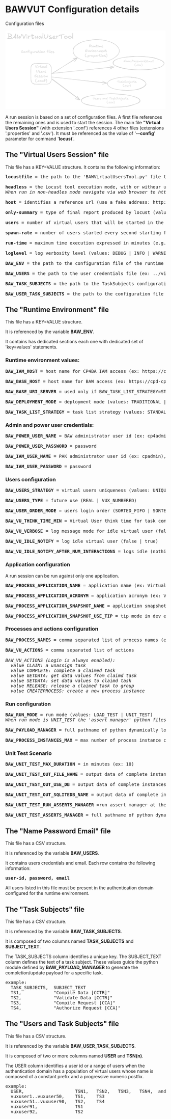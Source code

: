 # BAWVUT Configuration details

Configuration files

![BAWVUT Configuration](./images/BAWVUT-Configuration.png)

A run session is based on a set of configuration files.
A first file references the remaining ones and is used to start the session.
The main file <b>"Virtual Users Session"</b> (with extension '.conf') references 4 other files (extensions '.properties' and '.csv').
It must be referenced as the value of '**--config**' parameter for command '**locust**'.

## The "Virtual Users Session" file 
This file has a KEY=VALUE structure.
It contains the following information:
<pre>
<b>locustfile</b> = the path to the 'BAWVirtualUsersTool.py' file that identifies the tool's entry point

<b>headless</b> = the Locust tool execution mode, with or withour user interface (values: true | false)
<i>When run in non-headles mode navigate via web browser to http://0.0.0.0:8089/ then press "Start" button</i>

<b>host</b> = identifies a reference url (use a fake address: http://nowhere.net or other as desired)

<b>only-summary</b> = type of final report produced by locust (values: true | false)

<b>users</b> = number of virtual users that will be started in the session (e.g. 100) must be related to the users present in the runtime environment IDP

<b>spawn-rate</b> = number of users started every second starting from the session start (e.g. 10)

<b>run-time</b> = maximum time execution expressed in minutes (e.g. 10m)

<b>loglevel</b> = log verbosity level (values: DEBUG | INFO | WARNING | ERROR | CRITICAL)

<b>BAW_ENV</b> = the path to the configuration file of the runtime environment (ex: ../virtual-users-locust-test-configs/configurations/env1.properties)

<b>BAW_USERS</b> = the path to the user credentials file (ex: ../virtual-users-locust-test-configs/configurations/creds-cfg1.csv)

<b>BAW_TASK_SUBJECTS</b> = the path to the TaskSubjects configuration file (ex: ../virtual-users-locust-test-configs/configurations/TS-TEST1.csv)

<b>BAW_USER_TASK_SUBJECTS</b> = the path to the configuration file for associating Users to TaskSubjects (ex: ../virtual-users-locust-test-configs/configurations/US-TS-TEST1.csv)
</pre>

## The "Runtime Environment" file 
This file has a KEY=VALUE structure.

It is referenced by the variable **BAW_ENV**.

It contains has dedicated sections each one with dedicated set of 'key=values' statements.

### Runtime environment values:
<pre>
<b>BAW_IAM_HOST</b> = host name for CP4BA IAM access (ex: https://cp-console-cp4ba-demo.apps...., https://baw.standalone.net:9443)

<b>BAW_BASE_HOST</b> = host name for BAW access (ex: https://cpd-cp4ba-demo.apps...., https://baw.standalone.net:9443)

<b>BAW_BASE_URI_SERVER</b> = used only if BAW_TASK_LIST_STRATEGY=STANDALONE, empty if 'Traditional', for CP4BA BAStudio authoring the value is '/bas', if set must have a starting slash '/'

<b>BAW_DEPLOYMENT_MODE</b> = deployment mode (values: TRADITIONAL | PAK_STANDALONE | PAK_FEDERATED)

<b>BAW_TASK_LIST_STRATEGY</b> = task list strategy (values: STANDALONE | FEDERATEDPORTAL)
</pre>

### Admin and power user credentials:
<pre>
<b>BAW_POWER_USER_NAME</b> = BAW administrator user id (ex: cp4admin, dadmin)

<b>BAW_POWER_USER_PASSWORD</b> = password

<b>BAW_IAM_USER_NAME</b> = PAK administrator user id (ex: cpadmin), not used for Traditional deployment

<b>BAW_IAM_USER_PASSWORD</b> = password
</pre>

### Users configuration
<pre>
<b>BAW_USERS_STRATEGY</b> = virtual users uniqueness (values: UNIQUE | TWINS), when TWINS is set multiple Locust **runners** can impersonate the same user id

<b>BAW_USERS_TYPE</b> = future use (REAL | VUX_NUMBERED)

<b>BAW_USER_ORDER_MODE</b> = users login order (SORTED_FIFO | SORTED_LIFO | SORTED_RANDOM)

<b>BAW_VU_THINK_TIME_MIN</b> = Virtual User think time for task commands (complete, update, etc...), integer value in seconds

<b>BAW_VU_VERBOSE</b> = log message mode for idle virtual user (false | true)

<b>BAW_VU_IDLE_NOTIFY</b> = log idle virtual user (false | true)

<b>BAW_VU_IDLE_NOTIFY_AFTER_NUM_INTERACTIONS</b> = logs idle (nothing to do) virtual users after N iterations (ex: 100)
</pre>

### Application configuration
A run session can be run against only one application.
<pre>
<b>BAW_PROCESS_APPLICATION_NAME</b> = application name (ex: VirtualUsersSandbox)

<b>BAW_PROCESS_APPLICATION_ACRONYM</b> = application acronym (ex: VUS)

<b>BAW_PROCESS_APPLICATION_SNAPSHOT_NAME</b> = application snapshot name (empty if using TIP in dev env)

<b>BAW_PROCESS_APPLICATION_SNAPSHOT_USE_TIP</b> = tip mode in dev env (values: true | false)
</pre>

### Processes and actions configuration
<pre>
<b>BAW_PROCESS_NAMES</b> = comma separated list of process names (ex: VUSClaimCompleteTwoRoles,VUSClaimCompleteAuthorize,ClaimCompileAndValidate)

<b>BAW_VU_ACTIONS</b> = comma separated list of actions

<i>BAW_VU_ACTIONS (Login is always enabled): 
  value CLAIM: a unassign task
  value COMPLETE: complete a claimed task
  value GETDATA: get data values from claimd task
  value SETDATA: set data values to claimd task
  value RELEASE: release a claimed task to group
  value CREATEPROCESS: create a new process instance</i>
</pre>

### Run configuration
<pre>
<b>BAW_RUN_MODE</b> = run mode (values: LOAD_TEST | UNIT_TEST)
<i>When run mode is UNIT_TEST the 'assert manager' python files can be configured and executed at the end of session.</i>

<b>BAW_PAYLOAD_MANAGER</b> = full pathname of python dynamically loaded module (ex: ../virtual-users-locust-test-configs/configurations/payloadManager-type1.py)

<b>BAW_PROCESS_INSTANCES_MAX</b> = max number of process instance created during the run, used by both run modes (ex: 100)
</pre>

### Unit Test Scenario
<pre>
<b>BAW_UNIT_TEST_MAX_DURATION</b> = in minutes (ex: 10)

<b>BAW_UNIT_TEST_OUT_FILE_NAME</b> = output data of complete instances to file (ex: ../virtual-users-locust-test-configs/outputdata/unittest-scenario1.json)

<b>BAW_UNIT_TEST_OUT_USE_DB</b> = output data of complete instances to SQLite db (values: false | true)

<b>BAW_UNIT_TEST_OUT_SQLITEDB_NAME</b> = output data of complete instances to SQLite db file (ex: ../virtual-users-locust-test-configs/outputdata/unittest-scenario1-sqlite.db)

<b>BAW_UNIT_TEST_RUN_ASSERTS_MANAGER</b> =run assert manager at the end of unit test (must use SQLlite db) (values: false | true)

<b>BAW_UNIT_TEST_ASSERTS_MANAGER</b> = full pathname of python dynamically loaded module (ex: ../virtual-users-locust-test-configs/configurations/assertsManager-type1.py)
</pre>

## The "Name Password Email" file 
This file has a CSV structure.

It is referenced by the variable **BAW_USERS**.

It contains users credentials and email. 
Each row contains the following information:
<pre>
<b>user-id, password, email</b>
</pre>
All users listed in this file must be present in the authentication domain configured for the runtime environment.

## The "Task Subjects" file 
This file has a CSV structure.

It is referenced by the variable **BAW_TASK_SUBJECTS**.

It is composed of two columns named <b>TASK_SUBJECTS</b> and <b>SUBJECT_TEXT</b>.

The TASK_SUBJECTS column identifies a unique key.
The SUBJECT_TEXT column defines the text of a task subject.
These values ​​guide the python module defined by <b>BAW_PAYLOAD_MANAGER</b> to generate the completion/update payload for a specific task.
<pre>
example:
  TASK_SUBJECTS,  SUBJECT_TEXT
  TS1,            "Compile Data [CCTR]"
  TS2,            "Validate Data [CCTR]"
  TS3,            "Compile Request [CCA]"
  TS4,            "Authorize Request [CCA]"
</pre>

## The "Users and Task Subjects" file 
This file has a CSV structure.

It is referenced by the variable **BAW_USER_TASK_SUBJECTS**.

It is composed of two or more columns named <b>USER</b> and <b>TSN(n)</b>.

The USER column identifies a user id or a range of users when the authentication domain has a population of virtual users whose name is composed of a constant prefix and a progressive numeric postfix.
<pre>
example:
  USER,                   TSN1,   TSN2,   TSN3,   TSN4,  and more ...
  vuxuser1..vuxuser50,    TS1,    TS3
  vuxuser51..vuxuser90,   TS2,    TS4
  vuxuser91,              TS1
  vuxuser92,              TS2
</pre>

